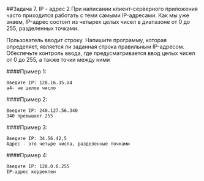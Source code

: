 ##Задача 7. IP - адрес 2
При написании клиент-серверного приложения часто приходится работать с теми самыми IP-адресами. Как мы уже знаем, IP-адрес состоит из четырех целых чисел в диапазоне от 0 до 255, разделенных точками.

Пользователь вводит строку. Напишите программу, которая определяет, является ли заданная строка правильным IP-адресом. Обеспечьте контроль ввода, где предусматривается ввод целых чисел от 0 до 255, а также точки между ними

####Пример 1:
```
Введите IP: 128.16.35.a4
a4- не целое число
```
####Пример 2:
```
Введите IP: 240.127.56.340
340 превышает 255
```
####Пример 3:
```
Введите IP: 34.56.42,5
Адрес - это четыре числа, разделенные точками
```
####Пример 4:
```
Введите IP: 128.0.0.255
IP-адрес корректен
```
